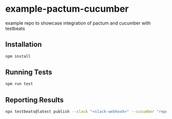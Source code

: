 # example-pactum-cucumber

example repo to showcase integration of pactum and cucumber with testbeats

## Installation

```bash
npm install
```

## Running Tests

```bash
npm run test
```

## Reporting Results

```bash
npx testbeats@latest publish --slack "<slack-webhook>" --cucumber "reports/cucumber-report.json"
```
